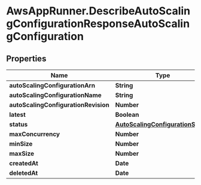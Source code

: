 # AwsAppRunner.DescribeAutoScalingConfigurationResponseAutoScalingConfiguration

## Properties

Name | Type | Description | Notes
------------ | ------------- | ------------- | -------------
**autoScalingConfigurationArn** | **String** |  | [optional] 
**autoScalingConfigurationName** | **String** |  | [optional] 
**autoScalingConfigurationRevision** | **Number** |  | [optional] 
**latest** | **Boolean** |  | [optional] 
**status** | [**AutoScalingConfigurationStatus**](AutoScalingConfigurationStatus.md) |  | [optional] 
**maxConcurrency** | **Number** |  | [optional] 
**minSize** | **Number** |  | [optional] 
**maxSize** | **Number** |  | [optional] 
**createdAt** | **Date** |  | [optional] 
**deletedAt** | **Date** |  | [optional] 


